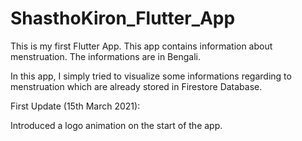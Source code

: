 # ShasthoKiron_Flutter_App
This is my first Flutter App. This app contains information about menstruation. The informations are in Bengali.

In this app, I simply tried to visualize some informations regarding to menstruation which are already stored in Firestore Database.

First Update (15th March 2021):

Introduced a logo animation on the start of the app.
